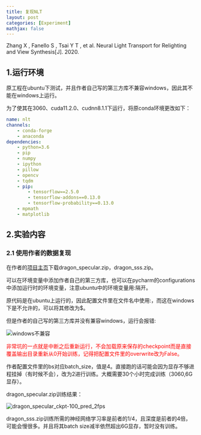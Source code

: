 ```yaml
---
title: 复现NLT
layout: post
categories: [Experiment]
mathjax: false
---
```


Zhang X ,  Fanello S ,  Tsai Y T , et al. Neural Light Transport for Relighting and View Synthesis[J].  2020.

<!-- more -->

## 1.运行环境

原工程在ubuntu下测试，并且作者自己写的第三方库不兼容windows，因此其不能在windows上运行。

为了使其在3060、cuda11.2.0、cudnn8.1.1下运行，将原conda环境更改如下：

```yaml
name: nlt
channels:
    - conda-forge
    - anaconda
dependencies:
    - python=3.6
    - pip
    - numpy
    - ipython
    - pillow
    - opencv
    - tqdm
    - pip:
        - tensorflow==2.5.0
        - tensorflow-addons==0.13.0
        - tensorflow-probability==0.13.0
    - mpmath
    - matplotlib
```

## 2.实验内容

### 2.1 使用作者的数据复现

在作者的[项目主页](http://nlt.csail.mit.edu/)下载dragon_specular.zip，dragon_sss.zip。

可以在环境变量中添加作者自己的第三方库，也可以在pycharm的configurations中添加运行时的环境变量，注意ubuntu中的环境变量用:隔开。

原代码是在ubuntu上运行的，因此配置文件里在文件名中使用:，而这在windows下是不允许的，可以将其修改为$。

但是作者的自己写的第三方库并没有兼容windows，运行会报错:

![windows不兼容](https://bit704.oss-cn-beijing.aliyuncs.com/image/2022-09-18-windows%E4%B8%8D%E5%85%BC%E5%AE%B9.png)

<font color=red>非常坑的一点就是中断之后重新运行，不会加载原来保存的checkpoint而是直接覆盖输出目录重新从0开始训练，记得把配置文件里的overwrite改为False。</font>

作者配置文件里的bs对应batch_size，值是4。直接跑的话可能会因为显存不够进程挂掉（有时候不会），改为2进行训练。大概需要30个小时完成训练（3060,6G显存）。

dragon_specular.zip训练结果：

![dragon_specular_ckpt-100_pred_2fps](https://bit704.oss-cn-beijing.aliyuncs.com/image/2022-09-18-dragon_specular_ckpt-100_pred_2fps.gif)

dragon_sss.zip训练所需的神经网络学习率是前者的1/4，且深度是前者的4倍，可能会慢很多。并且将其batch size减半依然超出6G显存，暂时没有训练。



